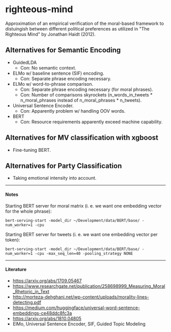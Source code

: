# righteous-mind
Approximation of an empirical verification of the moral-based framework to distuingish between different political preferences as utilized in "The Righteous Mind" by Jonathan Haidt (2012).

## Alternatives for Semantic Encoding
* GuidedLDA
    * Con: No semantic context.
* ELMo w/ baseline sentence (SIF) encoding.
    * Con: Separate phrase encoding necessary.
* ELMo w/ word-to-phrase comparison.
    * Con: Separate phrase encoding necessary (for moral phrases).
    * Con: Number of comparisons skyrockets (n_words_in_tweets * n_moral_phrases instead of n_moral_phrases * n_tweets). 
* Universal Sentence Encoder.
    * Con: Apparently problem w/ handling OOV words.
* BERT
    * Con: Resource requirements apparently exceed machine capability.

## Alternatives for MV classification with xgboost

* Fine-tuning BERT.

## Alternatives for Party Classification

* Taking emotional intensity into account.
    
------

#### Notes

Starting BERT server for moral matrix (i. e. we want one embedding vector for the whole phrase): 

```bert-serving-start -model_dir ~/Development/data/BERT/base/ -num_worker=1 -cpu``` 
 
Starting BERT server for tweets (i. e. we want one embedding vector per token): 

```bert-serving-start -model_dir ~/Development/data/BERT/base/ -num_worker=1 -cpu -max_seq_len=40 -pooling_strategy NONE``` 

----

#### Literature

- https://arxiv.org/abs/1709.05467
- https://www.researchgate.net/publication/258698999_Measuring_Moral_Rhetoric_in_Text
- http://morteza-dehghani.net/wp-content/uploads/morality-lines-detecting.pdf
- https://medium.com/huggingface/universal-word-sentence-embeddings-ce48ddc8fc3a
- https://arxiv.org/abs/1810.04805
- ElMo, Universal Sentence Encoder, SIF, Guided Topic Modeling
